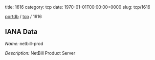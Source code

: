 title: 1616
category: tcp
date: 1970-01-01T00:00:00+0000
slug: tcp/1616

[portdb](/) / [tcp](/category/tcp.html) / 1616


## IANA Data

_Name:_ netbill-prod

_Description:_ NetBill Product Server

